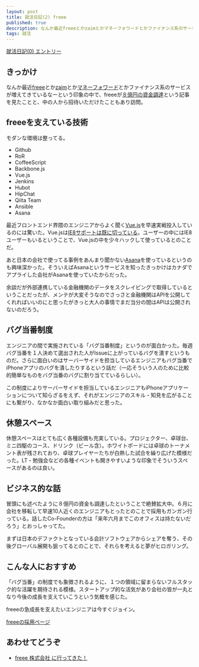 ```yaml
---
layout: post
title: 就活日記(2) freee
published: true
description: なんか最近freeeとかzaimとかマネーフォワードとかファイナンス系のサービスが増えてきているなーという印象の中で、freeeが８億円の資金調達という記事を見たことと、中の人から招待いただけたこともあり訪問。
tags: 就活
---
```


[就活日記(0) エントリー](/job-hunting-0/)

きっかけ
-----
なんか最近[freee](http://www.freee.co.jp/)とか[zaim](http://www.zaim.co.jp/)とか[マネーフォワード](https://moneyforward.com/)とかファイナンス系のサービスが増えてきているなーという印象の中で、freeeが[８億円の資金調達](http://thebridge.jp/2014/04/freee-raises-800m-yen-from-dcm)という記事を見たことと、中の人から招待いただけたこともあり訪問。

freeeを支えている技術
-----
モダンな環境は整ってる。

* Github
* RoR
* CoffeeScript
* Backbone.js
* Vue.js
* Jenkins
* Hubot
* HipChat
* Qiita Team
* Ansible
* Asana

最近フロントエンド界隈のエンジニアからよく聞く[Vue.js](http://vuejs.org/)を早速実戦投入しているのには驚いた。Vue.jsは[IE8サポートは既に切っている](https://github.com/yyx990803/vue#browser-support)。ユーザーの中にはIE8ユーザーもいるということで、Vue.jsの中を少々ハックして使っているとのことだ。

あと日本の会社で使ってる事例をあんまり聞かない[Asana](https://asana.com/)を使っているというのも興味深かった。そういえばAsanaというサービスを知ったきっかけはカナダでアプライした会社がAsanaを使っていたからだった。

余談だが外部連携している金融機関のデータをスクレイピングで取得しているということだったが、メンテが大変そうなのでさっさと金融機関はAPIを公開してくれればいいのにと思ったがきっと大人の事情でまだ当分の間はAPIは公開されないのだろう。

バグ当番制度
-----
エンジニアの間で実施されている「バグ当番制度」というのが面白かった。毎週バグ当番を１人決めて選出された人がIssueに上がっているバグを潰すというものだ。さらに面白いのはサーバーサイドを担当しているエンジニアもバグ当番でiPhoneアプリのバグを潰したりするという話だ（一応そういう人のために比較的簡単なものをバグ当番のバグに割り当てているらしい）。

この制度によりサーバーサイドを担当しているエンジニアもiPhoneアプリケーションについて知らざるをえず、それがエンジニアのスキル・知見を広がることにも繋がり、なかなか面白い取り組みだと思った。

休憩スペース
---
休憩スペースはとても広く各種設備も充実している。プロジェクター、卓球台、ミニ四駆のコース、ドリンク（ビール含）。ホワイトボードには卓球のトーナメント表が残されており、卓球プレイヤーたちが白熱した試合を繰り広げた模様だった。LT・勉強会などの各種イベントも開きやすいような印象でそういうスペースがあるのは良い。

ビジネス的な話
----
冒頭にも述べたように８億円の資金も調達したということで絶賛拡大中。６月に会社を移転して早速10人近くのエンジニアもとったとのことで採用もガンガン行っている。話したCo-Founderの方は「来年六月までこのオフィスは持たないだろう」とおっしゃってた。

まずは日本のデファクトとなっている会計ソフトウェアからシェアを奪う、その後グローバル展開も狙ってるとのことで、それらを考えると夢がヒロガリング。

こんな人におすすめ
-----
「バグ当番」の制度でも象徴されるように、１つの領域に留まらないフルスタック的な活躍を期待される模様。スタートアップ的な活気があり会社の皆が一丸となり今後の成長を支えていこうという気概を感じた。

freeeの急成長を支えたいエンジニアは今すぐジョイン。

[freeeの採用ページ](https://www.wantedly.com/companies/cfo)

あわせてどうぞ
----
* [freee 株式会社 に行ってきた！](http://blog.kushii.net/archives/1914293.html)
